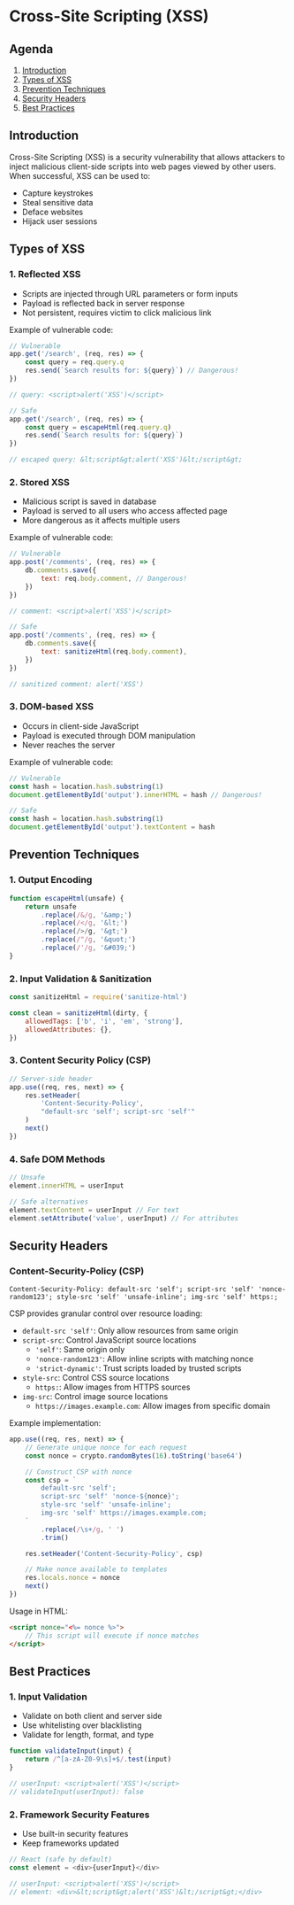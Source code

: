 # Cross-Site Scripting (XSS)

## Agenda

1. [Introduction](#introduction)
2. [Types of XSS](#types-of-xss)
3. [Prevention Techniques](#prevention-techniques)
4. [Security Headers](#security-headers)
5. [Best Practices](#best-practices)

## Introduction

Cross-Site Scripting (XSS) is a security vulnerability that allows attackers to inject malicious client-side scripts into web pages viewed by other users. When successful, XSS can be used to:

-   Capture keystrokes
-   Steal sensitive data
-   Deface websites
-   Hijack user sessions

## Types of XSS

### 1. Reflected XSS

-   Scripts are injected through URL parameters or form inputs
-   Payload is reflected back in server response
-   Not persistent, requires victim to click malicious link

Example of vulnerable code:

```javascript
// Vulnerable
app.get('/search', (req, res) => {
    const query = req.query.q
    res.send(`Search results for: ${query}`) // Dangerous!
})

// query: <script>alert('XSS')</script>

// Safe
app.get('/search', (req, res) => {
    const query = escapeHtml(req.query.q)
    res.send(`Search results for: ${query}`)
})

// escaped query: &lt;script&gt;alert('XSS')&lt;/script&gt;
```

### 2. Stored XSS

-   Malicious script is saved in database
-   Payload is served to all users who access affected page
-   More dangerous as it affects multiple users

Example of vulnerable code:

```javascript
// Vulnerable
app.post('/comments', (req, res) => {
    db.comments.save({
        text: req.body.comment, // Dangerous!
    })
})

// comment: <script>alert('XSS')</script>

// Safe
app.post('/comments', (req, res) => {
    db.comments.save({
        text: sanitizeHtml(req.body.comment),
    })
})

// sanitized comment: alert('XSS')
```

### 3. DOM-based XSS

-   Occurs in client-side JavaScript
-   Payload is executed through DOM manipulation
-   Never reaches the server

Example of vulnerable code:

```javascript
// Vulnerable
const hash = location.hash.substring(1)
document.getElementById('output').innerHTML = hash // Dangerous!

// Safe
const hash = location.hash.substring(1)
document.getElementById('output').textContent = hash

```

## Prevention Techniques

### 1. Output Encoding

```javascript
function escapeHtml(unsafe) {
    return unsafe
        .replace(/&/g, '&amp;')
        .replace(/</g, '&lt;')
        .replace(/>/g, '&gt;')
        .replace(/"/g, '&quot;')
        .replace(/'/g, '&#039;')
}
```

### 2. Input Validation & Sanitization

```javascript
const sanitizeHtml = require('sanitize-html')

const clean = sanitizeHtml(dirty, {
    allowedTags: ['b', 'i', 'em', 'strong'],
    allowedAttributes: {},
})
```

### 3. Content Security Policy (CSP)

```javascript
// Server-side header
app.use((req, res, next) => {
    res.setHeader(
        'Content-Security-Policy',
        "default-src 'self'; script-src 'self'"
    )
    next()
})
```

### 4. Safe DOM Methods

```javascript
// Unsafe
element.innerHTML = userInput

// Safe alternatives
element.textContent = userInput // For text
element.setAttribute('value', userInput) // For attributes
```

## Security Headers

### Content-Security-Policy (CSP)

```http
Content-Security-Policy: default-src 'self'; script-src 'self' 'nonce-random123'; style-src 'self' 'unsafe-inline'; img-src 'self' https:;
```

CSP provides granular control over resource loading:

- `default-src 'self'`: Only allow resources from same origin
- `script-src`: Control JavaScript source locations
    - `'self'`: Same origin only
    - `'nonce-random123'`: Allow inline scripts with matching nonce
    - `'strict-dynamic'`: Trust scripts loaded by trusted scripts
- `style-src`: Control CSS source locations
    - `https:`: Allow images from HTTPS sources
- `img-src`: Control image source locations
    - `https://images.example.com`: Allow images from specific domain

Example implementation:

```javascript
app.use((req, res, next) => {
    // Generate unique nonce for each request
    const nonce = crypto.randomBytes(16).toString('base64')

    // Construct CSP with nonce
    const csp = `
        default-src 'self';
        script-src 'self' 'nonce-${nonce}';
        style-src 'self' 'unsafe-inline';
        img-src 'self' https://images.example.com;
    `
        .replace(/\s+/g, ' ')
        .trim()

    res.setHeader('Content-Security-Policy', csp)

    // Make nonce available to templates
    res.locals.nonce = nonce
    next()
})
```

Usage in HTML:

```html
<script nonce="<%= nonce %>">
    // This script will execute if nonce matches
</script>
```

## Best Practices

### 1. Input Validation

-   Validate on both client and server side
-   Use whitelisting over blacklisting
-   Validate for length, format, and type

```javascript
function validateInput(input) {
    return /^[a-zA-Z0-9\s]+$/.test(input)
}

// userInput: <script>alert('XSS')</script>
// validateInput(userInput): false
```

### 2. Framework Security Features

-   Use built-in security features
-   Keep frameworks updated

```javascript
// React (safe by default)
const element = <div>{userInput}</div>

// userInput: <script>alert('XSS')</script>
// element: <div>&lt;script&gt;alert('XSS')&lt;/script&gt;</div>
```
